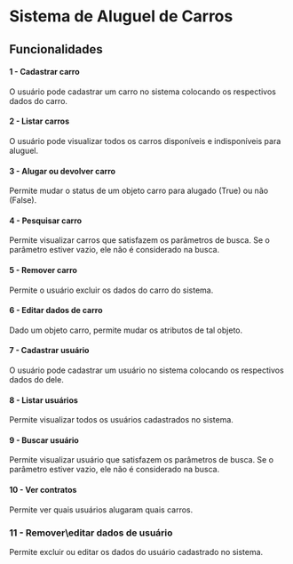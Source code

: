 # Sistema de Aluguel de Carros

## Funcionalidades


#### 1 - Cadastrar carro

O usuário pode cadastrar um carro no sistema colocando os respectivos dados do carro.

#### 2 - Listar carros

O usuário pode visualizar todos os carros disponíveis e indisponíveis para aluguel.
#### 3 - Alugar ou devolver carro
Permite mudar o status de um objeto carro para alugado (True) ou não (False).
#### 4 - Pesquisar carro
Permite visualizar carros que satisfazem os parâmetros de busca. Se o parâmetro estiver vazio, ele não é considerado na busca.
#### 5 - Remover carro
Permite o usuário excluir os dados do carro do sistema.
#### 6 - Editar dados de carro
Dado um objeto carro, permite mudar os atributos de tal objeto.
#### 7 -  Cadastrar usuário

O usuário pode cadastrar um usuário no sistema colocando os respectivos dados do dele.

#### 8 - Listar usuários

Permite visualizar todos os usuários cadastrados no sistema.

#### 9 - Buscar usuário
Permite visualizar usuário que satisfazem os parâmetros de busca. Se o parâmetro estiver vazio, ele não é considerado na busca.

#### 10 - Ver contratos

Permite ver quais usuários alugaram quais carros.

### 11 - Remover\editar dados de usuário

Permite  excluir ou editar os dados do usuário cadastrado no sistema.